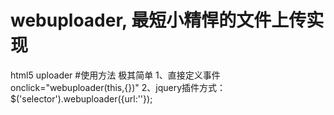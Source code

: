 # webuploader, 最短小精悍的文件上传实现
html5 uploader
#使用方法
极其简单
1、直接定义事件 onclick="webuploader(this,{})"
2、jquery插件方式：$('selector').webuploader({url:''});
